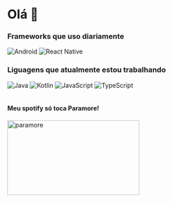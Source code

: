 
<!--
**marcosbenevides/marcosbenevides** is a ✨ _special_ ✨ repository because its `README.md` (this file) appears on your GitHub profile.

Here are some ideas to get you started:

- 🔭 I’m currently working on ...
- 🌱 I’m currently learning ...
- 👯 I’m looking to collaborate on ...
- 🤔 I’m looking for help with ...
- 💬 Ask me about ...
- 📫 How to reach me: ...
- 😄 Pronouns: ...
- ⚡ Fun fact: ...
-->
<h1>Olá 🤙</h1>

<h3 align="left">Frameworks que uso diariamente</h3>
<img alt="Android" src="https://img.shields.io/badge/Android-3DDC84?style=for-the-badge&logo=android&logoColor=white" />
<img alt="React Native" src="https://img.shields.io/badge/react_native-%2320232a.svg?style=for-the-badge&logo=react&logoColor=%2361DAFB" />

<h3 align="left">Liguagens que atualmente estou trabalhando</h3>
<table>
  <column>
  <row><img alt="Java" src="https://img.shields.io/badge/java-%23ED8B00.svg?style=for-the-badge&logo=openjdk&logoColor=white" /></row>
  <row><img alt="Kotlin" src="https://img.shields.io/badge/kotlin-%237F52FF.svg?style=for-the-badge&logo=kotlin&logoColor=white" /></row>
  <row><img alt="JavaScript" src="https://img.shields.io/badge/javascript-%23323330.svg?style=for-the-badge&logo=javascript&logoColor=%23F7DF1E" /></row>
  <row><img alt="TypeScript" src="https://img.shields.io/badge/typescript-%23007ACC.svg?style=for-the-badge&logo=typescript&logoColor=white" /></row>
  </column>
</table>

<h4 align="left">Meu spotify só toca Paramore!</h3>
<img src="https://github.com/marcosbenevides/marcosbenevides/assets/17933074/37a24b59-40fa-4aa6-aa84-6be5dcf562ba" alt="paramore" width="300" height="170"/>

